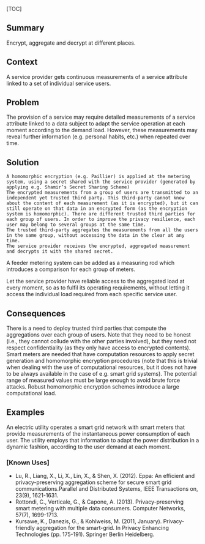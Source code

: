 [TOC]

<!--### [Also Known As]-->
<!-- All other names the pattern is known by.-->



## Summary
<!-- One short paragraph summarising the pattern.-->

Encrypt, aggregate and decrypt at different places.

## Context
<!-- The situations in which the pattern may apply.-->

A service provider gets continuous measurements of a service attribute linked to a set of individual service users.

## Problem
<!-- The problem a pattern addresses, including a list of forces describing why a problem might be difficult to solve.-->

The provision of a service may require detailed measurements of a service attribute linked to a data subject to adapt the service operation at each moment according to the demand load. However, these measurements may reveal further information (e.g. personal habits, etc.) when repeated over time.

## Solution
<!-- A concise description of how the pattern addresses the problem.-->

    A homomorphic encryption (e.g. Paillier) is applied at the metering system, using a secret shared with the service provider (generated by applying e.g. Shamir’s Secret Sharing Scheme)
    The encrypted measurements from a group of users are transmitted to an independent yet trusted third party. This third-party cannot know about the content of each measurement (as it is encrypted), but it can still operate on that data in an encrypted form (as the encryption system is homomorphic). There are different trusted third parties for each group of users. In order to improve the privacy resilience, each user may belong to several groups at the same time.
    The trusted third-party aggregates the measurements from all the users in the same group, without accessing the data in the clear at any time.
    The service provider receives the encrypted, aggregated measurement and decrypts it with the shared secret.

A feeder metering system can be added as a measuring rod which introduces a comparison for each group of meters.

<!--goals-->
Let the service provider have reliable access to the aggregated load at every moment, so as to fulfil its operating requirements, without letting it access the individual load required from each specific service user.

<!--### [Structure]-->
<!--A detailed specification of the structural aspects of the pattern. A class diagram if applicable.-->



<!--### [Implementation]-->
<!--Guidelines for implementing the pattern; code fragments; suggested PETS; policy fragments.-->



## Consequences
<!--The advantages (benefits) and disadvantages (liabilities) of applying the pattern.-->



<!--constraints and consequences-->
There is a need to deploy trusted third parties that compute the aggregations over each group of users. Note that they need to be honest (i.e., they cannot collude with the other parties involved), but they need not respect confidentiality (as they only have access to encrypted contents). Smart meters are needed that have computation resources to apply secret generation and homomorphic encryption procedures (note that this is trivial when dealing with the use of computational resources, but it does not have to be always available in the case of e.g. smart grid systems). The potential range of measured values must be large enough to avoid brute force attacks. Robust homomorphic encryption schemes introduce a large computational load.

<!--### [Constraints]-->
<!-- limitations as a consequence of applying the pattern.-->



## Examples
<!--Motivational example to see how the pattern is applied.-->

An electric utility operates a smart grid network with smart meters that provide measurements of the instantaneous power consumption of each user. The utility employs that information to adapt the power distribution in a dynamic fashion, according to the user demand at each moment.

### [Known Uses]
<!-- Pointers to various applications of the pattern.-->

- Lu, R., Liang, X., Li, X., Lin, X., & Shen, X. (2012). Eppa: An efficient and privacy-preserving aggregation scheme for secure smart grid communications.Parallel and Distributed Systems, IEEE Transactions on, 23(9), 1621-1631.
- Rottondi, C., Verticale, G., & Capone, A. (2013). Privacy-preserving smart metering with multiple data consumers. Computer Networks, 57(7), 1699-1713.
- Kursawe, K., Danezis, G., & Kohlweiss, M. (2011, January). Privacy-friendly aggregation for the smart-grid. In Privacy Enhancing Technologies (pp. 175-191). Springer Berlin Heidelberg.

<!--## See Also-->
<!-- Any pointers to relevant information, not contained in the subfields below.-->



<!--### [Related Patterns]-->
<!-- Supporting and conflicting patterns-->



<!--### [Sources]-->
<!-- References to the original source of the pattern.-->



<!--## General Comments-->
<!-- Separate discussion on the pattern.-->



<!--## Tags-->
<!-- User definable descriptors for additional correlation.-->